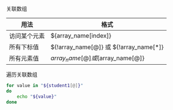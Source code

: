关联数组

|用法|格式|
-|-
|访问某个元素|${array_name[index]}
|所有下标值|${!array_name[@]} 或 ${!array_name[*]}
|所有元素值|${array_name[@]}或${array_name[@]}|

遍历关联数组

```bash
for value in "${student1[@]}"
do
	echo "${value}"
done
```
